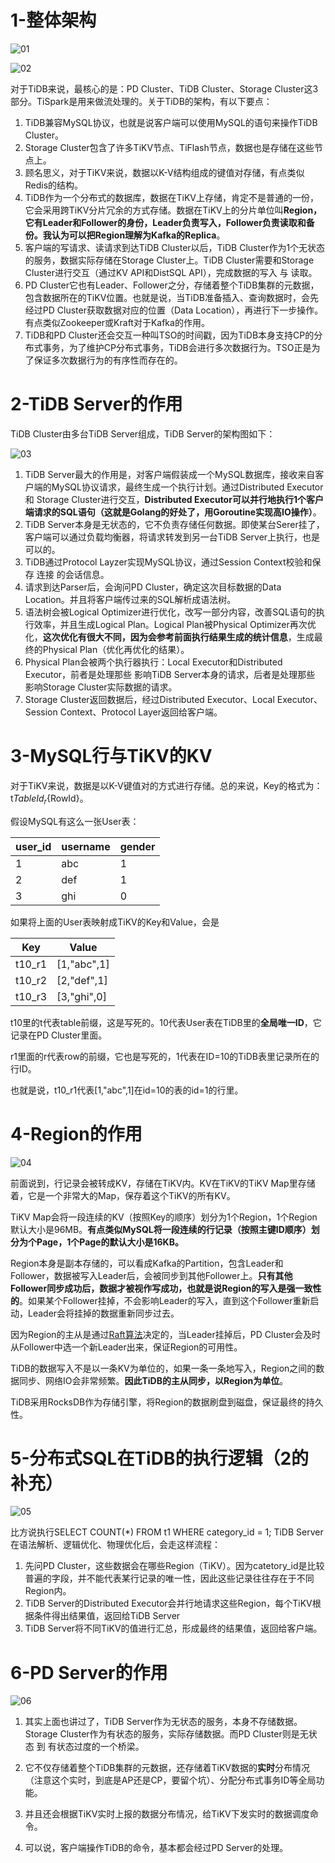 # 1-整体架构

![01](01-TiDB的架构.assets/01.png)

![02](01-TiDB的架构.assets/02.png)

对于TiDB来说，最核心的是：PD Cluster、TiDB Cluster、Storage Cluster这3部分。TiSpark是用来做流处理的。关于TiDB的架构，有以下要点：

1. TiDB兼容MySQL协议，也就是说客户端可以使用MySQL的语句来操作TiDB Cluster。
2. Storage Cluster包含了许多TiKV节点、TiFlash节点，数据也是存储在这些节点上。
3. 顾名思义，对于TiKV来说，数据以K-V结构组成的键值对存储，有点类似Redis的结构。
4. TiDB作为一个分布式的数据库，数据在TiKV上存储，肯定不是普通的一份，它会采用跨TiKV分片冗余的方式存储。数据在TiKV上的分片单位叫**Region，它有Leader和Follower的身份，Leader负责写入，Follower负责读取和备份。我认为可以把Region理解为Kafka的Replica**。
5. 客户端的写请求、读请求到达TiDB Cluster以后，TiDB Cluster作为1个无状态的服务，数据实际存储在Storage Cluster上。TiDB Cluster需要和Storage Cluster进行交互（通过KV API和DistSQL API），完成数据的写入 与 读取。
6. PD Cluster它也有Leader、Follower之分，存储着整个TiDB集群的元数据，包含数据所在的TiKV位置。也就是说，当TiDB准备插入、查询数据时，会先经过PD Cluster获取数据对应的位置（Data Location），再进行下一步操作。有点类似Zookeeper或Kraft对于Kafka的作用。
7. TiDB和PD Cluster还会交互一种叫TSO的时间戳，因为TiDB本身支持CP的分布式事务，为了维护CP分布式事务，TiDB会进行多次数据行为。TSO正是为了保证多次数据行为的有序性而存在的。

# 2-TiDB Server的作用

TiDB Cluster由多台TiDB Server组成，TiDB Server的架构图如下：

![03](01-TiDB的架构.assets/03.png)

1. TiDB Server最大的作用是，对客户端假装成一个MySQL数据库，接收来自客户端的MySQL协议请求，最终生成一个执行计划。通过Distributed Executor 和 Storage Cluster进行交互，**Distributed Executor可以并行地执行1个客户端请求的SQL语句（这就是Golang的好处了，用Goroutine实现高IO操作）**。
2. TiDB Server本身是无状态的，它不负责存储任何数据。即使某台Serer挂了，客户端可以通过负载均衡器，将请求转发到另一台TiDB Server上执行，也是可以的。
3. TiDB通过Protocol Layzer实现MySQL协议，通过Session Context校验和保存 连接 的会话信息。
4. 请求到达Parser后，会询问PD Cluster，确定这次目标数据的Data Location。并且将客户端传过来的SQL解析成语法树。
5. 语法树会被Logical Optimizer进行优化，改写一部分内容，改善SQL语句的执行效率，并且生成Logical Plan。Logical Plan被Physical Optimizer再次优化，**这次优化有很大不同，因为会参考前面执行结果生成的统计信息**，生成最终的Physical Plan（优化再优化的结果）。
6. Physical Plan会被两个执行器执行：Local Executor和Distributed Executor，前者是处理那些 影响TiDB Server本身的请求，后者是处理那些 影响Storage Cluster实际数据的请求。
7. Storage Cluster返回数据后，经过Distributed Executor、Local Executor、Session Context、Protocol Layer返回给客户端。

# 3-MySQL行与TiKV的KV

对于TiKV来说，数据是以K-V键值对的方式进行存储。总的来说，Key的格式为：t${TableId}_r${RowId}。

假设MySQL有这么一张User表：

| user_id | username | gender |
| ------- | -------- | ------ |
| 1       | abc      | 1      |
| 2       | def      | 1      |
| 3       | ghi      | 0      |

如果将上面的User表映射成TiKV的Key和Value，会是

| Key    | Value       |
| ------ | ----------- |
| t10_r1 | [1,"abc",1] |
| t10_r2 | [2,"def",1] |
| t10_r3 | [3,"ghi",0] |

t10里的t代表table前缀，这是写死的。10代表User表在TiDB里的**全局唯一ID**，它记录在PD Cluster里面。

r1里面的r代表row的前缀，它也是写死的，1代表在ID=10的TiDB表里记录所在的行ID。

也就是说，t10_r1代表[1,"abc",1]在id=10的表的id=1的行里。

# 4-Region的作用

![04](01-TiDB的架构.assets/04.png)

前面说到，行记录会被转成KV，存储在TiKV内。KV在TiKV的TiKV Map里存储着，它是一个非常大的Map，保存着这个TiKV的所有KV。

TiKV Map会将一段连续的KV（按照Key的顺序）划分为1个Region，1个Region默认大小是96MB。**有点类似MySQL将一段连续的行记录（按照主键ID顺序）划分为个Page，1个Page的默认大小是16KB。**

Region本身是副本存储的，可以看成Kafka的Partition，包含Leader和Follower，数据被写入Leader后，会被同步到其他Follower上。**只有其他Follower同步成功后，数据才被视作写成功，也就是说Region的写入是强一致性的**。如果某个Follower挂掉，不会影响Leader的写入，直到这个Follower重新启动，Leader会将挂掉的数据重新同步过去。

因为Region的主从是通过[Raft算法](https://github.com/9029HIME/Emphasis/blob/master/project_emphasis/src/main/mds/04-%E5%88%9D%E8%AF%86Raft%E7%AE%97%E6%B3%95.md)决定的，当Leader挂掉后，PD Cluster会及时从Follower中选一个新Leader出来，保证Region的可用性。

TiDB的数据写入不是以一条KV为单位的，如果一条一条地写入，Region之间的数据同步、网络IO会非常频繁。**因此TiDB的主从同步，以Region为单位**。

TiDB采用RocksDB作为存储引擎，将Region的数据刷盘到磁盘，保证最终的持久性。

# 5-分布式SQL在TiDB的执行逻辑（2的补充）

![05](01-TiDB的架构.assets/05.png)

比方说执行SELECT COUNT(*) FROM t1 WHERE category_id = 1; TiDB Server在语法解析、逻辑优化、物理优化后，会走这样流程：

1. 先问PD Cluster，这些数据会在哪些Region（TiKV）。因为catetory_id是比较普遍的字段，并不能代表某行记录的唯一性，因此这些记录往往存在于不同Region内。
2. TiDB Server的Distributed Executor会并行地请求这些Region，每个TiKV根据条件得出结果值，返回给TiDB Server
3. TiDB Server将不同TiKV的值进行汇总，形成最终的结果值，返回给客户端。

# 6-PD Server的作用

![06](01-TiDB的架构.assets/06.png)

1. 其实上面也讲过了，TiDB Server作为无状态的服务，本身不存储数据。Storage Cluster作为有状态的服务，实际存储数据。而PD Cluster则是无状态 到 有状态过度的一个桥梁。

2. 它不仅存储着整个TiDB集群的元数据，还存储着TiKV数据的**实时**分布情况（注意这个实时，到底是AP还是CP，要留个坑）、分配分布式事务ID等全局功能。

3. 并且还会根据TiKV实时上报的数据分布情况，给TiKV下发实时的数据调度命令。
4. 可以说，客户端操作TiDB的命令，基本都会经过PD Server的处理。
